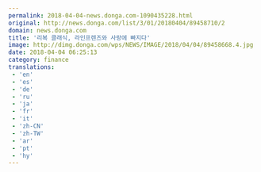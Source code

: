 ```yaml
---
permalink: 2018-04-04-news.donga.com-1090435228.html
original: http://news.donga.com/list/3/01/20180404/89458710/2
domain: news.donga.com
title: '리복 클래식, 라인프렌즈와 사랑에 빠지다'
image: http://dimg.donga.com/wps/NEWS/IMAGE/2018/04/04/89458668.4.jpg
date: 2018-04-04 06:25:13
category: finance
translations: 
 - 'en'
 - 'es'
 - 'de'
 - 'ru'
 - 'ja'
 - 'fr'
 - 'it'
 - 'zh-CN'
 - 'zh-TW'
 - 'ar'
 - 'pt'
 - 'hy'
---
```


